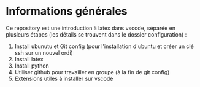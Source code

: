 # Informations générales
Ce repository est une introduction à latex dans vscode, séparée en plusieurs étapes (les détails se trouvent dans le dossier configuration) :
1. Install ubunutu et Git config (pour l'installation d'ubuntu et créer un clé ssh sur un nouvel ordi)
2. Install latex
3. Install python
4. Utiliser github pour travailler en groupe (à la fin de git config)
5. Extensions utiles à installer sur vscode